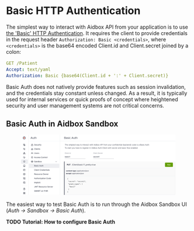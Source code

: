 # Basic HTTP Authentication

The simplest way to interact with Aidbox API from your application is to use [the 'Basic' HTTP Authentication](https://datatracker.ietf.org/doc/html/rfc7617). It requires the client to provide credentials in the request header `Authorization: Basic <credentials>`, where `<credentials>` is the base64 encoded Client.id and Client.secret joined by a colon:

```yaml
GET /Patient
Accept: text/yaml
Authorization: Basic {base64(Client.id + ':' + Client.secret)}
```

Basic Auth does not natively provide features such as session invalidation, and the credentials stay constant unless changed. As a result, it is typically used for internal services or quick proofs of concept where heightened security and user management systems are not critical concerns.

## Basic Auth in Aidbox Sandbox

<figure><img src="../../../../.gitbook/assets/7b008c3e1a0a43e9a2d4283be20fdbcb.png" alt=""><figcaption></figcaption></figure>

The easiest way to test Basic Auth is to run through the Aidbox Sandbox UI (_Auth -> Sandbox -> Basic Auth_).

**TODO Tutorial: How to configure Basic Auth**
